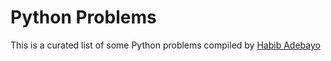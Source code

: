 # Python Problems

This is a curated list of some Python problems compiled by [Habib
Adebayo](https://github.com/habib-0007/)